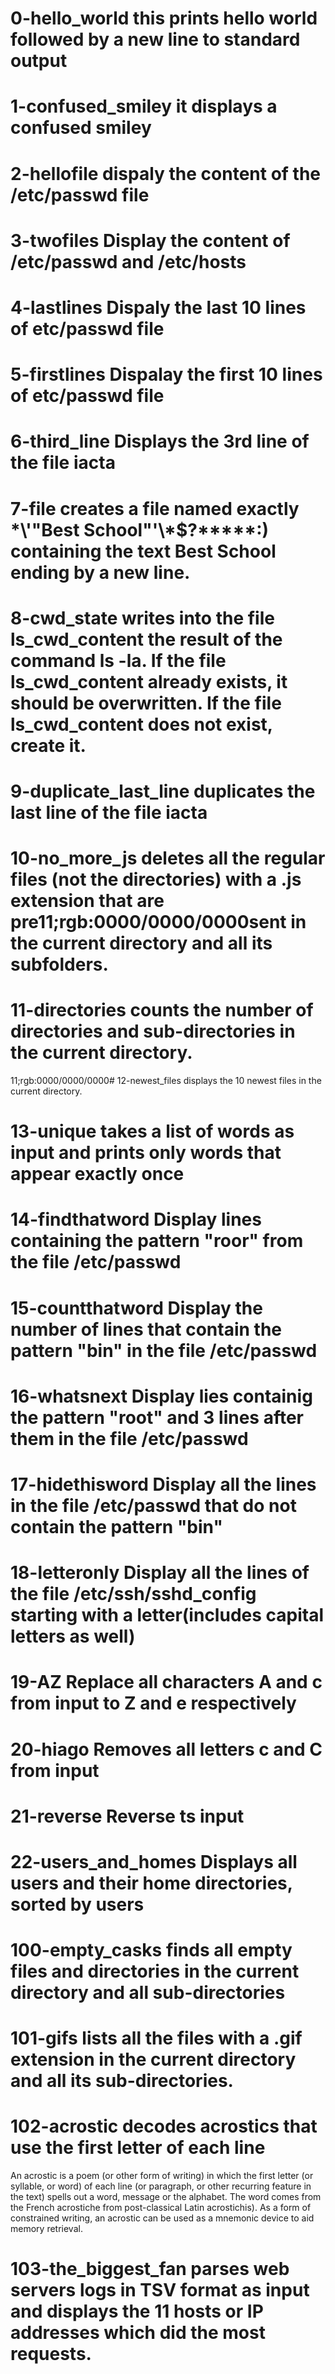 # 0-hello_world this prints hello world followed by a new line to standard output

# 1-confused_smiley it displays a confused smiley

# 2-hellofile dispaly the content of the /etc/passwd file

# 3-twofiles Display the content of /etc/passwd and /etc/hosts

# 4-lastlines Dispaly the last 10 lines of etc/passwd file

# 5-firstlines Dispalay the first 10 lines of etc/passwd file

# 6-third_line Displays the 3rd line of the file iacta

# 7-file creates a file named exactly \*\\'"Best School"\'\\*$\?\*\*\*\*\*:) containing the text Best School ending by a new line.

# 8-cwd_state  writes into the file ls_cwd_content the result of the command ls -la. If the file ls_cwd_content already exists, it should be overwritten. If the file ls_cwd_content does not exist, create it.

# 9-duplicate_last_line  duplicates the last line of the file iacta

# 10-no_more_js deletes all the regular files (not the directories) with a .js extension that are pre11;rgb:0000/0000/0000sent in the current directory and all its subfolders.

# 11-directories counts the number of directories and sub-directories in the current directory.

11;rgb:0000/0000/0000# 12-newest_files displays the 10 newest files in the current directory.

# 13-unique  takes a list of words as input and prints only words that appear exactly once

# 14-findthatword Display lines containing the pattern "roor" from the file /etc/passwd

# 15-countthatword Display the number of lines that contain the pattern "bin" in the file /etc/passwd

# 16-whatsnext Display lies containig the pattern "root" and 3 lines after them in the file /etc/passwd

# 17-hidethisword Display all the lines in the file /etc/passwd that do not contain the pattern "bin"

# 18-letteronly Display all the lines of the file /etc/ssh/sshd_config starting with a letter(includes capital letters as well)

# 19-AZ  Replace all characters A and c from input to Z and e respectively

# 20-hiago Removes all letters c and C from input

# 21-reverse Reverse ts input

# 22-users_and_homes Displays all users and their home directories, sorted by users

# 100-empty_casks finds all empty files and directories in the current directory and all sub-directories

# 101-gifs  lists all the files with a .gif extension in the current directory and all its sub-directories.

# 102-acrostic  decodes acrostics that use the first letter of each line
An acrostic is a poem (or other form of writing) in which the first letter (or syllable, or word) of each line (or paragraph, or other recurring feature in the text) spells out a word, message or the alphabet. The word comes from the French acrostiche from post-classical Latin acrostichis). As a form of constrained writing, an acrostic can be used as a mnemonic device to aid memory retrieval.

# 103-the_biggest_fan  parses web servers logs in TSV format as input and displays the 11 hosts or IP addresses which did the most requests.